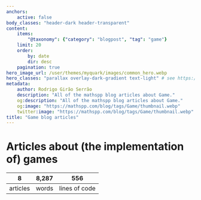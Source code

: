```yaml
---
anchors:
    active: false
body_classes: "header-dark header-transparent"
content:
    items:
        "@taxonomy": {"category": "blogpost", "tag": "game"}
    limit: 20
    order:
        by: date
        dir: desc
    pagination: true
hero_image_url: /user/themes/myquark/images/common_hero.webp
hero_classes: "parallax overlay-dark-gradient text-light" # see https://demo.getgrav.org/blog-skeleton/blog/hero-classes
metadata:
    author: Rodrigo Girão Serrão
    description: "All of the mathspp blog articles about Game."
    og:description: "All of the mathspp blog articles about Game."
    og:image: "https://mathspp.com/blog/tags/Game/thumbnail.webp"
    twitter:image: "https://mathspp.com/blog/tags/Game/thumbnail.webp"
title: "Game blog articles"
---
```



# Articles about (the implementation of) games


<table class="stats-table">
    <thead>
        <tr>
            <th style="text-align: center;">8</th>
            <th style="text-align: center;">8,287</th>
            <th style="text-align: center;">556</th>
        </tr>
    </thead>
    <tbody>
        <tr>
            <td style="text-align: center;">articles</td>
            <td style="text-align: center;">words</td>
            <td style="text-align: center;">lines of code</td>
        </tr>
    </tbody>
</table>